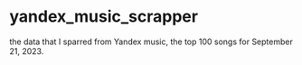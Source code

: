 # yandex_music_scrapper
the data that I sparred from Yandex music, the top 100 songs for September 21, 2023.
